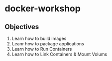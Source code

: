 # docker-workshop

## Objectives

1. Learn how to build images
2. Leanr how to package applications
3. Learn how to Run Containers
4. Learn how to Link Containers & Mount Volums
